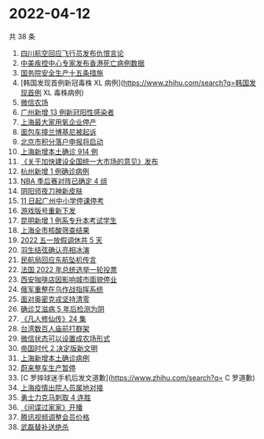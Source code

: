 # 2022-04-12

共 38 条

<!-- BEGIN ZHIHUSEARCH -->
<!-- 最后更新时间 Tue Apr 12 2022 20:17:49 GMT+0800 (China Standard Time) -->
1. [四川航空回应飞行员发布仇恨言论](https://www.zhihu.com/search?q=四川航空回应)
1. [中美疾控中心专家发布香港死亡病例数据](https://www.zhihu.com/search?q=香港新冠死亡病例数据)
1. [国务院安全生产十五条措施](https://www.zhihu.com/search?q=国务院安委会)
1. [韩国发现首例新冠毒株 XL 病例](https://www.zhihu.com/search?q=韩国发现首例 XL 毒株病例)
1. [微信农场](https://www.zhihu.com/search?q=微信农场)
1. [广州新增 13 例新冠阳性感染者](https://www.zhihu.com/search?q=广州疫情)
1. [上海最大家用氧企业停产](https://www.zhihu.com/search?q=家用氧气瓶)
1. [面包车撞兰博基尼被起诉](https://www.zhihu.com/search?q=面包车撞上兰博基尼被起诉)
1. [北京市积分落户申报将启动](https://www.zhihu.com/search?q=北京市积分落户申报)
1. [上海新增本土确诊 914 例](https://www.zhihu.com/search?q=上海新增)
1. [《关于加快建设全国统一大市场的意见》发布](https://www.zhihu.com/search?q=中共中央)
1. [杭州新增 1 例确诊病例](https://www.zhihu.com/search?q=杭州新增)
1. [NBA 季后赛对阵已确定 4 组](https://www.zhihu.com/search?q=NBA季后赛对阵)
1. [阴阳师夜刀神新皮肤](https://www.zhihu.com/search?q=夜刀神新皮肤残幕戏尽)
1. [11 日起广州中小学停课停考](https://www.zhihu.com/search?q=广州疫情)
1. [游戏版号重新下发](https://www.zhihu.com/search?q=游戏版号重新下发 )
1. [昆明新增 1 例系专升本考试学生](https://www.zhihu.com/search?q=昆明新增)
1. [上海全市核酸筛查结果](https://www.zhihu.com/search?q=上海全市核酸筛查结果)
1. [2022 五一放假调休共 5 天](https://www.zhihu.com/search?q=五一)
1. [羽生结弦确认亮相冰演](https://www.zhihu.com/search?q=羽生结弦确认亮相冰演)
1. [民航局回应东航坠机传言](https://www.zhihu.com/search?q=民航局回应传言)
1. [法国 2022 年总统选举一轮投票](https://www.zhihu.com/search?q=法国总统选举)
1. [西安咖啡店因影响城市面貌停业](https://www.zhihu.com/search?q=西安咖啡店)
1. [俄军重整在乌作战指挥系统](https://www.zhihu.com/search?q=俄乌局势)
1. [面对奥密克戎坚持清零](https://www.zhihu.com/search?q=奥密克戎)
1. [确诊艾滋病 5 年后检测为阴](https://www.zhihu.com/search?q=艾滋病转阴)
1. [《凡人修仙传》24 集](https://www.zhihu.com/search?q=凡人修仙传之魔道争锋二十四集)
1. [台湾数百人庙前打群架](https://www.zhihu.com/search?q=台湾庙前打群架)
1. [微信状态可以设置成农场形式](https://www.zhihu.com/search?q=微信状态可以设置成农场形式)
1. [帝国时代 2 决定版新文明](https://www.zhihu.com/search?q=帝国时代2新文明)
1. [上海新增本土确诊病例](https://www.zhihu.com/search?q=上海新增确诊)
1. [蔚来整车生产暂停](https://www.zhihu.com/search?q=蔚来停产)
1. [C 罗摔球迷手机后发文道歉](https://www.zhihu.com/search?q= C 罗道歉)
1. [上海疫情出院人员属地对接](https://www.zhihu.com/search?q=上海出院人员)
1. [勇士力克马刺取 4 连胜](https://www.zhihu.com/search?q=勇士)
1. [《间谍过家家》开播](https://www.zhihu.com/search?q=间谍过家家)
1. [腾讯视频调整会员价格](https://www.zhihu.com/search?q=腾讯视频会员价格)
1. [武磊替补送绝杀](https://www.zhihu.com/search?q=武磊)
<!-- END ZHIHUSEARCH -->
